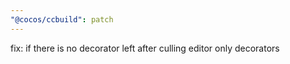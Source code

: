 ```yaml
---
"@cocos/ccbuild": patch
---
```


fix: if there is no decorator left after culling editor only decorators
